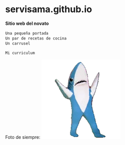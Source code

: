 # servisama.github.io
**Sitio web del novato**


~~~~
Una pequeña portada
Un par de recetas de cocina
Un carrusel
~~~~

```
Mi curriculum
```

Foto de siempre: ![Alt][1]

[1]: /tiburon.gif "Title"
